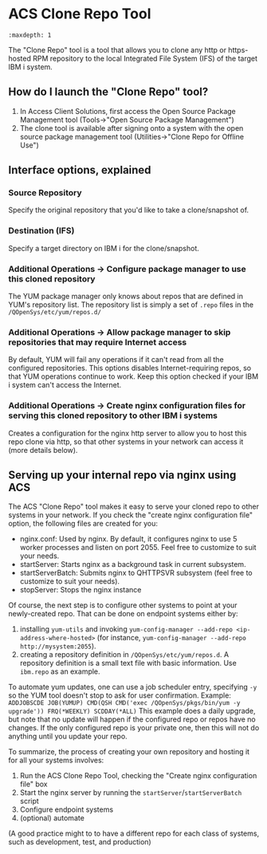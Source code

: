 # ACS Clone Repo Tool

```{toctree}
:maxdepth: 1
```

The "Clone Repo" tool is a tool that allows you to clone any http or
https-hosted RPM repository to the local Integrated File System (IFS) of the
target IBM i system.

## How do I launch the "Clone Repo" tool?

1. In Access Client Solutions, first access the Open Source Package Management
tool (Tools->"Open Source Package Management")
2. The clone tool is available after signing onto a system with the open source
package management tool (Utilities->"Clone Repo for Offline Use")

## Interface options, explained

### Source Repository

Specify the original repository that you'd like to take a clone/snapshot of.

### Destination (IFS)

Specify a target directory on IBM i for the clone/snapshot.

### Additional Operations -> Configure package manager to use this cloned repository

The YUM package manager only knows about repos that are defined in YUM's
repository list. The repository list is simply a set of `.repo` files in the `/QOpenSys/etc/yum/repos.d/`

### Additional Operations -> Allow package manager to skip repositories that may require Internet access

By default, YUM will fail any operations if it can't read from all the
configured repositories. This options disables Internet-requiring repos, so that
YUM operations continue to work. Keep this option checked if your IBM i system
can't access the Internet.

### Additional Operations -> Create nginx configuration files for serving this cloned repository to other IBM i systems

Creates a configuration for the nginx http server to allow you to host this repo
clone via http, so that other systems in your network can access it (more
details below).

## Serving up your internal repo via nginx using ACS

The ACS "Clone Repo" tool makes it easy to serve your cloned repo to other
systems in your network. If you check the "create nginx configuration file"
option, the following files are created for you:

* nginx.conf: Used by nginx. By default, it configures nginx to use 5 worker
processes and listen on port 2055. Feel free to customize to suit your needs.
* startServer: Starts nginx as a background task in current subsystem.
* startServerBatch: Submits nginx to QHTTPSVR subsystem (feel free to customize
to suit your needs).
* stopServer: Stops the nginx instance

Of course, the next step is to configure other systems to point at your
newly-created repo. That can be done on endpoint systems either by:

1. installing `yum-utils` and invoking `yum-config-manager --add-repo <ip-address-where-hosted>`
(for instance, `yum-config-manager --add-repo http://mysystem:2055`).
2. creating a repository definition in `/QOpenSys/etc/yum/repos.d`. A repository
definition is a small text file with basic information. Use `ibm.repo` as an example.

To automate yum updates, one can use a job scheduler entry, specifying `-y` so
the YUM tool doesn't stop to ask for user confirmation. Example:
`ADDJOBSCDE JOB(YUMUP) CMD(QSH CMD('exec /QOpenSys/pkgs/bin/yum -y upgrade'))
FRQ(*WEEKLY) SCDDAY(*ALL)`
This example does a daily upgrade, but note that no update will happen if the
configured repo or repos have no changes. If the only configured repo is your
private one, then this will not do anything until you update your repo.

To summarize, the process of creating your own repository and hosting it for all
your systems involves:

1. Run the ACS Clone Repo Tool, checking the "Create nginx configuration file" box
2. Start the nginx server by running the `startServer`/`startServerBatch` script
3. Configure endpoint systems
4. (optional) automate

(A good practice might to to have a different repo for each class of systems,
such as development, test, and production)
